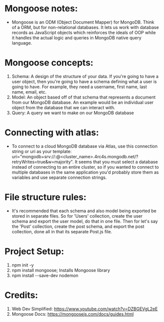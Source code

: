 # Mongoose notes:

- Mongoose is an ODM (Object Document Mapper) for MongoDB. Think of a
  ORM, but for non-relational databases. It lets us work with database
  records as JavaScript objects which reinforces the ideals of OOP while
  it handles the actual logic and queries in MongoDB native query language.

# Mongoose concepts:

1. Schema: A design of the structure of your data. If you're going to have
   a user object, then you're going to have a schema defining what a user is going
   to have. For example, they need a username, first name, last name, email, etc.
2. Model: An object based off of that schema that represents a document from our
   MongoDB database. An example would be an individual user object from the database
   that we can interact with.
3. Query: A query we want to make on our MongoDB database

# Connecting with atlas:

- To connect to a cloud MongoDB database via Atlas, use this connection string or uri
  as your template: uri="mongodb+srv://<username>:<password>@<cluster_name>.4rc4s.mongodb.net/<dbname>?retryWrites=true&w=majority".
  It seems that you must select a database instead of connecting to an entire cluster, so if you wanted to connect
  to multiple databases in the same application you'd probably store them as variables and use separate connection
  strings.

# File structure rules:

- It's recommended that each schema and also model being exported
  be stored in separate files. So for 'Users' collection, create
  the user schema and export the user model, do that in one file.
  Then for let's say the 'Post' collection, create the post schema,
  and export the post collection, done all in that its separate
  Post.js file.

# Project Setup:

1. npm init -y
2. npm install mongoose; Installs Mongoose library
3. npm install --save-dev nodemon

# Credits:

1. Web Dev Simplified: https://www.youtube.com/watch?v=DZBGEVgL2eE
2. Mongoose Docs: https://mongoosejs.com/docs/guides.html
